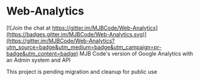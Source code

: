 # Web-Analytics

[![Join the chat at https://gitter.im/MJBCode/Web-Analytics](https://badges.gitter.im/MJBCode/Web-Analytics.svg)](https://gitter.im/MJBCode/Web-Analytics?utm_source=badge&utm_medium=badge&utm_campaign=pr-badge&utm_content=badge)
MJB Code's version of Google Analytics with an Admin system and API

This project is pending migration and cleanup for public use